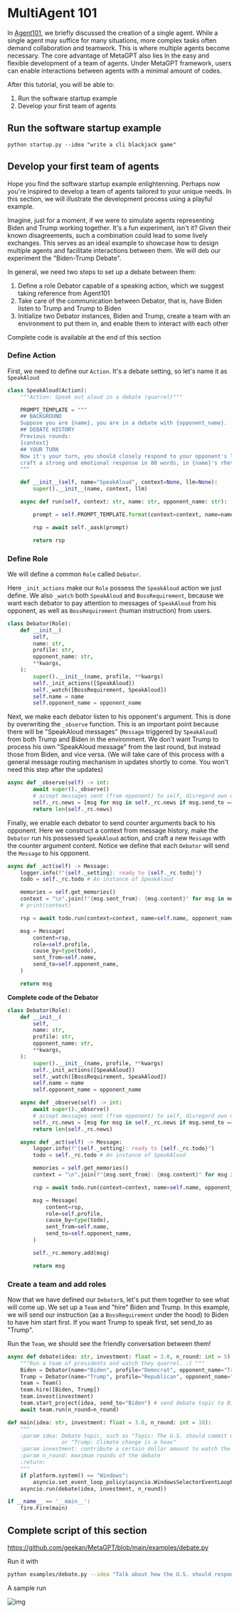 # MultiAgent 101
In [Agent101](agent_101), we briefly discussed the creation of a single agent. While a single agent may suffice for many situations, more complex tasks often demand collaboration and teamwork. This is where multiple agents become necessary. The core advantage of MetaGPT also lies in the easy and flexible development of a team of agents. Under MetaGPT framework, users can enable interactions between agents with a minimal amount of codes.

After this tutorial, you will be able to:
1. Run the software startup example
2. Develop your first team of agents

## Run the software startup example
```shell
python startup.py --idea "write a cli blackjack game"
```

## Develop your first team of agents
Hope you find the software startup example enlightenning. Perhaps now you're inspired to develop a team of agents tailored to your unique needs. In this section, we will illustrate the development process using a playful example.

Imagine, just for a moment, if we were to simulate agents representing Biden and Trump working together. It's a fun experiment, isn't it? Given their known disagreements, such a combination could lead to some lively exchanges. This serves as an ideal example to showcase how to design multiple agents and facilitate interactions between them. We will deb our experiment the "Biden-Trump Debate".

In general, we need two steps to set up a debate between them:
1. Define a role Debator capable of a speaking action, which we suggest taking reference from Agent101
2. Take care of the communication between Debator, that is, have Biden listen to Trump and Trump to Biden
3. Initialize two Debator instances, Biden and Trump, create a team with an environment to put them in, and enable them to interact with each other

Complete code is available at the end of this section

### Define Action
First, we need to define our `Action`. It's a debate setting, so let's name it as `SpeakAloud`
```python
class SpeakAloud(Action):
    """Action: Speak out aloud in a debate (quarrel)"""

    PROMPT_TEMPLATE = """
    ## BACKGROUND
    Suppose you are {name}, you are in a debate with {opponent_name}.
    ## DEBATE HISTORY
    Previous rounds:
    {context}
    ## YOUR TURN
    Now it's your turn, you should closely respond to your opponent's latest argument, state your position, defend your arguments, and attack your opponent's arguments,
    craft a strong and emotional response in 80 words, in {name}'s rhetoric and viewpoints, your will argue:
    """

    def __init__(self, name="SpeakAloud", context=None, llm=None):
        super().__init__(name, context, llm)

    async def run(self, context: str, name: str, opponent_name: str):

        prompt = self.PROMPT_TEMPLATE.format(context=context, name=name, opponent_name=opponent_name)

        rsp = await self._aask(prompt)

        return rsp
```
### Define Role
We will define a common `Role` called `Debator`. 

Here `_init_actions` make our `Role` possess the `SpeakAloud` action we just define. We also `_watch` both `SpeakAloud` and `BossRequirement`, because we want each debator to pay attention to messages of `SpeakAloud` from his opponent, as well as `BossRequirement` (human instruction) from users.
```python
class Debator(Role):
    def __init__(
        self,
        name: str,
        profile: str,
        opponent_name: str,
        **kwargs,
    ):
        super().__init__(name, profile, **kwargs)
        self._init_actions([SpeakAloud])
        self._watch([BossRequirement, SpeakAloud])
        self.name = name
        self.opponent_name = opponent_name
```
Next, we make each debator listen to his opponent's argument. This is done by overwriting the `_observe` function. This is an important point because there will be "SpeakAloud messages" (`Message` triggered by `SpeakAloud`) from both Trump and Biden in the environment. We don't want Trump to process his own "SpeakAloud message" from the last round, but instead those from Biden, and vice versa. (We will take care of this process with a general message routing mechanism in updates shortly to come. You won't need this step after the updates)
```python
async def _observe(self) -> int:
        await super()._observe()
        # accept messages sent (from opponent) to self, disregard own messages from the last round
        self._rc.news = [msg for msg in self._rc.news if msg.send_to == self.name]
        return len(self._rc.news)
```
Finally, we enable each debator to send counter arguments back to his opponent. Here we construct a context from message history, make the `Debator` run his possessed `SpeakAloud` action, and craft a new `Message` with the counter argument content. Notice we define that each `Debator` will send the `Message` to his opponent.
```python
async def _act(self) -> Message:
    logger.info(f"{self._setting}: ready to {self._rc.todo}")
    todo = self._rc.todo # An instance of SpeakAloud

    memories = self.get_memories()
    context = "\n".join(f"{msg.sent_from}: {msg.content}" for msg in memories)
    # print(context)

    rsp = await todo.run(context=context, name=self.name, opponent_name=self.opponent_name)

    msg = Message(
        content=rsp,
        role=self.profile,
        cause_by=type(todo),
        sent_from=self.name,
        send_to=self.opponent_name,
    )

    return msg
```

<b>Complete code of the Debator</b>

```python
class Debator(Role):
    def __init__(
        self,
        name: str,
        profile: str,
        opponent_name: str,
        **kwargs,
    ):
        super().__init__(name, profile, **kwargs)
        self._init_actions([SpeakAloud])
        self._watch([BossRequirement, SpeakAloud])
        self.name = name
        self.opponent_name = opponent_name

    async def _observe(self) -> int:
        await super()._observe()
        # accept messages sent (from opponent) to self, disregard own messages from the last round
        self._rc.news = [msg for msg in self._rc.news if msg.send_to == self.name]
        return len(self._rc.news)

    async def _act(self) -> Message:
        logger.info(f"{self._setting}: ready to {self._rc.todo}")
        todo = self._rc.todo # An instance of SpeakAloud

        memories = self.get_memories()
        context = "\n".join(f"{msg.sent_from}: {msg.content}" for msg in memories)

        rsp = await todo.run(context=context, name=self.name, opponent_name=self.opponent_name)

        msg = Message(
            content=rsp,
            role=self.profile,
            cause_by=type(todo),
            sent_from=self.name,
            send_to=self.opponent_name,
        )

        self._rc.memory.add(msg)

        return msg
```
### Create a team and add roles
Now that we have defined our `Debator`s, let's put them together to see what will come up. We set up a `Team` and "hire" Biden and Trump. In this example, we will send our instruction (as a `BossRequirement` under the hood) to Biden to have him start first. If you want Trump to speak first, set send_to as "Trump".

Run the `Team`, we should see the friendly conversation between them!
```python
async def debate(idea: str, investment: float = 3.0, n_round: int = 5):
    """Run a team of presidents and watch they quarrel. :) """
    Biden = Debator(name="Biden", profile="Democrat", opponent_name="Trump")
    Trump = Debator(name="Trump", profile="Republican", opponent_name="Biden")
    team = Team()
    team.hire([Biden, Trump])
    team.invest(investment)
    team.start_project(idea, send_to="Biden") # send debate topic to Biden and let him speak first
    await team.run(n_round=n_round)

def main(idea: str, investment: float = 3.0, n_round: int = 10):
    """
    :param idea: Debate topic, such as "Topic: The U.S. should commit more in climate change fighting" 
                 or "Trump: Climate change is a hoax"
    :param investment: contribute a certain dollar amount to watch the debate
    :param n_round: maximum rounds of the debate
    :return:
    """
    if platform.system() == "Windows":
        asyncio.set_event_loop_policy(asyncio.WindowsSelectorEventLoopPolicy())
    asyncio.run(debate(idea, investment, n_round))

if __name__ == '__main__':
    fire.Fire(main)
```
## Complete script of this section

https://github.com/geekan/MetaGPT/blob/main/examples/debate.py

Run it with
```sh
python examples/debate.py --idea "Talk about how the U.S. should respond to climate change"
```
A sample run

![img](/image/guide/tutorials/debate_log.png)
